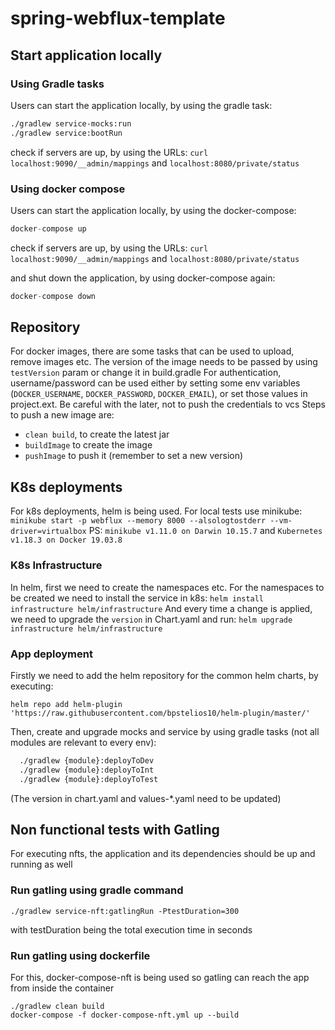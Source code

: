 # spring-webflux-template

## Start application locally

### Using Gradle tasks
Users can start the application locally, by using the gradle task:
```bash
./gradlew service-mocks:run
./gradlew service:bootRun
```
check if servers are up, by using the URLs: `curl localhost:9090/__admin/mappings` and `localhost:8080/private/status`

### Using docker compose
Users can start the application locally, by using the docker-compose:
```groovy
docker-compose up
```
check if servers are up, by using the URLs: `curl localhost:9090/__admin/mappings` and `localhost:8080/private/status`

and shut down the application, by using docker-compose again:
```groovy
docker-compose down
```

## Repository
For docker images, there are some tasks that can be used to upload, remove images etc.
The version of the image needs to be passed by using `testVersion` param or change it in build.gradle
For authentication, username/password can be used either by setting some env variables (`DOCKER_USERNAME`, `DOCKER_PASSWORD`, `DOCKER_EMAIL`), or set those values in project.ext. Be careful with the later, not to push the credentials to vcs
Steps to push a new image are:
- `clean build`, to create the latest jar
- `buildImage` to create the image
- `pushImage` to push it (remember to set a new version)

## K8s deployments
For k8s deployments, helm is being used. 
For local tests use minikube: `minikube start -p webflux --memory 8000 --alsologtostderr --vm-driver=virtualbox`
PS: `minikube v1.11.0 on Darwin 10.15.7` and `Kubernetes v1.18.3 on Docker 19.03.8`

### K8s Infrastructure
In helm, first we need to create the namespaces etc.
For the namespaces to be created we need to install the service in k8s: `helm install infrastructure helm/infrastructure`
And every time a change is applied, we need to upgrade the `version` in Chart.yaml and run: `helm upgrade infrastructure helm/infrastructure`

### App deployment
Firstly we need to add the helm repository for the common helm charts, by executing:
```
helm repo add helm-plugin 'https://raw.githubusercontent.com/bpstelios10/helm-plugin/master/'
```
Then, create and upgrade mocks and service by using gradle tasks (not all modules are relevant to every env): 
```bash
  ./gradlew {module}:deployToDev
  ./gradlew {module}:deployToInt
  ./gradlew {module}:deployToTest
```
(The version in chart.yaml and values-*.yaml need to be updated)

## Non functional tests with Gatling
For executing nfts, the application and its dependencies should be up and running as well

### Run gatling using gradle command
```
./gradlew service-nft:gatlingRun -PtestDuration=300
```
with testDuration being the total execution time in seconds

### Run gatling using dockerfile
For this, docker-compose-nft is being used so gatling can reach the app from inside the container
```
./gradlew clean build
docker-compose -f docker-compose-nft.yml up --build
```
